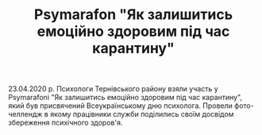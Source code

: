 ﻿---
title: Psymarafon "Як залишитись емоційно здоровим під час карантину"
---

23.04.2020 р. Психологи Тернівського району взяли участь у Psymarafoni "Як залишитись емоційно здоровим під час карантину", який був присвячений Всеукраїнському дню психолога. Провели фото-челлендж в якому працівники служби поділились своїм досвідом збереження психічного здоров'я.

<youtube id="Nypcn7dGSvY"></youtube>

